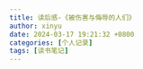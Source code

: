 ```yaml
---
title: 读后感-《被伤害与侮辱的人们》
author: xinyu
date: 2024-03-17 19:21:32 +0800
categories: [个人记录]
tags: [读书笔记]
---
```



